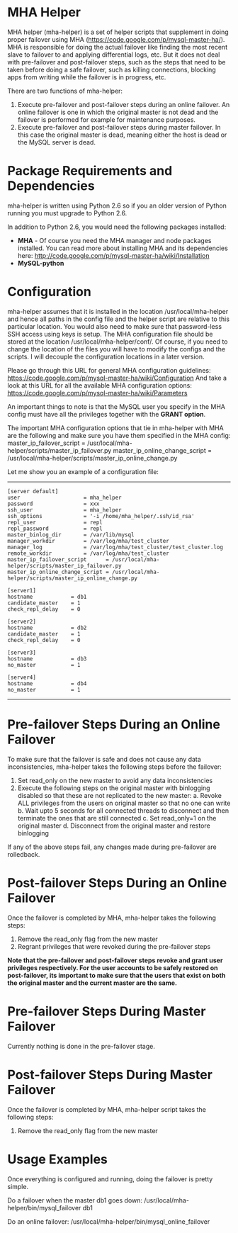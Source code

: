 MHA Helper
==========
MHA helper (mha-helper) is a set of helper scripts that supplement in doing proper failover using MHA (https://code.google.com/p/mysql-master-ha/). MHA is responsible for doing the actual failover like finding the most recent slave to failover to and applying differential logs, etc. But it does not deal with pre-failover and post-failover steps, such as the steps that need to be taken before doing a safe failover, such as killing connections, blocking apps from writing while the failover is in progress, etc.

There are two functions of mha-helper:
1. Execute pre-failover and post-failover steps during an online failover. An online failover is one in which the original master is not dead and the failover is performed for example for maintenance purposes.
2. Execute pre-failover and post-failover steps during master failover. In this case the original master is dead, meaning either the host is dead or the MySQL server is dead.

Package Requirements and Dependencies
=====================================
mha-helper is written using Python 2.6 so if you an older version of Python running you must upgrade to Python 2.6.

In addition to Python 2.6, you would need the following packages installed:
+ **MHA** - Of course you need the MHA manager and node packages installed. You can read more about installing MHA and its dependencies here: http://code.google.com/p/mysql-master-ha/wiki/Installation
+ **MySQL-python**

Configuration
=============
mha-helper assumes that it is installed in the location /usr/local/mha-helper and hence all paths in the config file and the helper script are relative to this particular location. You would also need to make sure that password-less SSH access using keys is setup. The MHA configuration file should be stored at the location /usr/local/mha-helper/conf/. Of course, if you need to change the location of the files you will have to modify the configs and the scripts. I will decouple the configuration locations in a later version. 

Please go through this URL for general MHA configuration guidelines: https://code.google.com/p/mysql-master-ha/wiki/Configuration
And take a look at this URL for all the available MHA configuration options: https://code.google.com/p/mysql-master-ha/wiki/Parameters

An important things to note is that the MySQL user you specify in the MHA config must have all the privileges together with the **GRANT option**.

The important MHA configuration options that tie in mha-helper with MHA are the following and make sure you have them specified in the MHA config:
master_ip_failover_script      = /usr/local/mha-helper/scripts/master_ip_failover.py
master_ip_online_change_script = /usr/local/mha-helper/scripts/master_ip_online_change.py

Let me show you an example of a configuration file:

---
    [server default]
    user                    = mha_helper
    password                = xxx
    ssh_user                = mha_helper
    ssh_options             = '-i /home/mha_helper/.ssh/id_rsa'
    repl_user               = repl
    repl_password           = repl
    master_binlog_dir       = /var/lib/mysql
    manager_workdir         = /var/log/mha/test_cluster
    manager_log             = /var/log/mha/test_cluster/test_cluster.log
    remote_workdir          = /var/log/mha/test_cluster
    master_ip_failover_script      = /usr/local/mha-helper/scripts/master_ip_failover.py
    master_ip_online_change_script = /usr/local/mha-helper/scripts/master_ip_online_change.py

    [server1]
    hostname            = db1
    candidate_master    = 1
    check_repl_delay    = 0

    [server2]
    hostname            = db2
    candidate_master    = 1
    check_repl_delay    = 0

    [server3]
    hostname            = db3
    no_master           = 1

    [server4]
    hostname            = db4
    no_master           = 1
---

Pre-failover Steps During an Online Failover
============================================
To make sure that the failover is safe and does not cause any data inconsistencies, mha-helper takes the following steps before the failover:
1. Set read_only on the new master to avoid any data inconsistencies
2. Execute the following steps on the original master with binlogging disabled so that these are not replicated to the new master:
   a. Revoke ALL privileges from the users on original master so that no one can write
   b. Wait upto 5 seconds for all connected threads to disconnect and then terminate the ones that are still connected
   c. Set read_only=1 on the original master
   d. Disconnect from the original master and restore binlogging

If any of the above steps fail, any changes made during pre-failover are rolledback.

Post-failover Steps During an Online Failover
============================================
Once the failover is completed by MHA, mha-helper takes the following steps:
1. Remove the read_only flag from the new master
2. Regrant privileges that were revoked during the pre-failover steps

**Note that the pre-failover and post-failover steps revoke and grant user privileges respectively. For the user accounts to be safely restored on post-failover, its important to make sure that the users that exist on both the original master and the current master are the same.**

Pre-failover Steps During Master Failover
=========================================
Currently nothing is done in the pre-failover stage.

Post-failover Steps During Master Failover
==========================================
Once the failover is completed by MHA, mha-helper script takes the following steps:
1. Remove the read_only flag from the new master

Usage Examples
==============
Once everything is configured and running, doing the failover is pretty simple.

Do a failover when the master db1 goes down:
/usr/local/mha-helper/bin/mysql_failover db1

Do an online failover:
/usr/local/mha-helper/bin/mysql_online_failover
